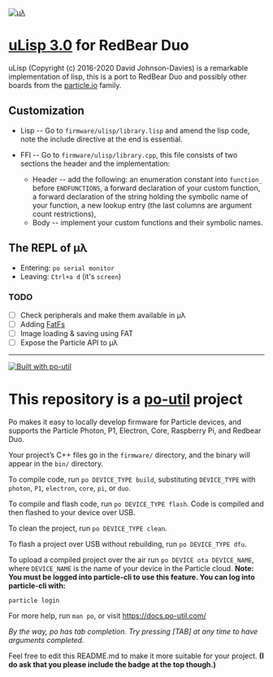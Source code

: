 [![μλ](http://www.ulisp.com/pictures/3J/logo.gif)](http://www.ulisp.com/)

# [uLisp 3.0](http://www.ulisp.com/) for RedBear Duo

uLisp (Copyright (c) 2016-2020 David Johnson-Davies) is a remarkable implementation of lisp, this is a port to RedBear Duo and possibly other boards from the [particle.io](https://www.particle.io/) family.

## Customization

* Lisp -- Go to `firmware/ulisp/library.lisp` and amend the lisp code, note the include directive at the end is essential.

* FFI -- Go to `firmware/ulisp/library.cpp`, this file consists of two sections the header and the implementation:
  * Header -- add the following: an enumeration constant into `function_` before `ENDFUNCTIONS`, a forward declaration of your custom function, a forward declaration of the string holding the symbolic name of your function, a new lookup entry (the last columns are argument count restrictions),
  * Body -- implement your custom functions and their symbolic names.

## The REPL of μλ

* Entering: `po serial monitor`
* Leaving: `Ctrl+a d` (it's `screen`)

### TODO

- [ ] Check peripherals and make them available in μλ
- [ ] Adding [FatFs](http://elm-chan.org/fsw/ff/00index_e.html)
- [ ] Image loading & saving using FAT
- [ ] Expose the Particle API to μλ

---
[![Built with po-util](https://rawgit.com/nrobinson2000/po-util/master/images/built-with-po-util.svg)](https://po-util.com)

# This repository is a [po-util](https://po-util.com) project

Po makes it easy to locally develop firmware for Particle devices, and supports the Particle Photon, P1, Electron, Core, Raspberry Pi, and Redbear Duo.

Your project’s C++ files go in the `firmware/` directory, and the binary will appear in the `bin/` directory.

To compile code, run `po DEVICE_TYPE build`, substituting `DEVICE_TYPE` with `photon`, `P1`, `electron`, `core`, `pi`, or `duo`.

To compile and flash code, run `po DEVICE_TYPE flash`. Code is compiled and then flashed to your device over USB.

To clean the project, run `po DEVICE_TYPE clean`.

To flash a project over USB without rebuilding, run `po DEVICE_TYPE dfu`.

To upload a compiled project over the air run `po DEVICE ota DEVICE_NAME`, where `DEVICE_NAME` is the name of your device in the Particle cloud. **Note: You must be logged into particle-cli to use this feature. You can log into particle-cli with:**

```
particle login
```

For more help, run `man po`, or visit <https://docs.po-util.com/>

*By the way, po has tab completion. Try pressing [TAB] at any time to have arguments completed.*

Feel free to edit this README.md to make it more suitable for your project. **(I do ask that you please include the badge at the top though.)**
